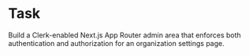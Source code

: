 # Task

Build a Clerk-enabled Next.js App Router admin area that enforces both authentication and authorization for an organization settings page.
